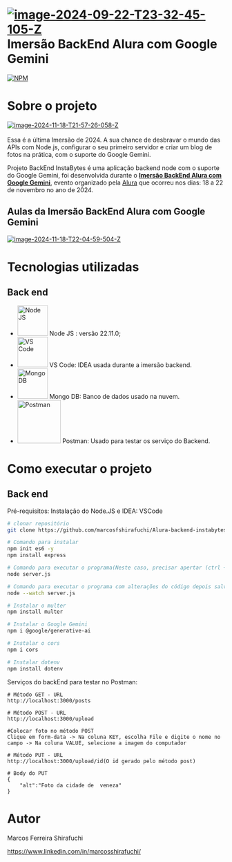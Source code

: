 # <a href="https://imgbb.com/"><img src="https://i.ibb.co/c1ykYDW/image-2024-09-22-T23-32-45-105-Z.png" alt="image-2024-09-22-T23-32-45-105-Z" border="0"></a> Imersão BackEnd Alura com Google Gemini
[![NPM](https://img.shields.io/npm/l/react)](https://github.com/marcosfshirafuchi/dslist/blob/main/LICENSE)


# Sobre o projeto
<a href="https://ibb.co/WtNpTZW"><img src="https://i.ibb.co/NSgn456/image-2024-11-18-T21-57-26-058-Z.png" alt="image-2024-11-18-T21-57-26-058-Z" border="0"></a><br><br>
Essa é a última Imersão de 2024. A sua chance de desbravar o mundo das APIs com Node.js, configurar o seu primeiro servidor e criar um blog de fotos na prática, com o suporte do Google Gemini.


Projeto BackEnd InstaBytes é uma aplicação backend node com o suporte do Google Gemini, foi desenvolvida durante o [**Imersão BackEnd Alura com Google Gemini**](https://www.alura.com.br/imersao-dev-back-end-google-gemini?utm_source=social&utm_medium=linkedin&utm_campaign=imersao-dev-back-end-nov24&utm_content=ultimas-horas), evento organizado pela [Alura](https://www.alura.com.br/) que ocorreu nos dias: 18 a 22 de novembro no ano de 2024.



## Aulas da Imersão BackEnd Alura com Google Gemini
<a href="https://ibb.co/z4XL84x"><img src="https://i.ibb.co/RD3MhDb/image-2024-11-18-T22-04-59-504-Z.png" alt="image-2024-11-18-T22-04-59-504-Z" border="0"></a>


# Tecnologias utilizadas
## Back end

- <img width="70px" src="https://cdn.jsdelivr.net/gh/devicons/devicon@latest/icons/nodejs/nodejs-original-wordmark.svg" title = "Node JS" /> Node JS : versão 22.11.0;
- <img width="70px" src="https://cdn.jsdelivr.net/gh/devicons/devicon@latest/icons/vscode/vscode-original.svg"  title = "VS Code"/> VS Code: IDEA usada durante a imersão backend.
- <img width="70px" src="https://cdn.jsdelivr.net/gh/devicons/devicon@latest/icons/mongodb/mongodb-original-wordmark.svg" title = "Mongo DB" /> Mongo DB: Banco de dados usado na nuvem.
- <img width="100px" src="https://cdn.jsdelivr.net/gh/devicons/devicon@latest/icons/postman/postman-original-wordmark.svg" title = "Postman"/> Postman: Usado para testar os serviço do Backend.

# Como executar o projeto

## Back end
Pré-requisitos: Instalação do Node.JS e IDEA: VSCode

```bash
# clonar repositório
git clone https://github.com/marcosfshirafuchi/Alura-backend-instabytes.git

# Comando para instalar 
npm init es6 -y
npm install express

# Comando para executar o programa(Neste caso, precisar apertar (ctrl + C) para sair da execução do programa, salva as alterações do código e precisa executar de novo o comando por causa das alterações)
node server.js

# Comando para executar o programa com alterações do código depois salvo(Neste caso, não precisa executar de novo o comando por causa das alterações)
node --watch server.js

# Instalar o multer
npm install multer

# Instalar o Google Gemini
npm i @google/generative-ai

# Instalar o cors
npm i cors

# Instalar dotenv
npm install dotenv

```
Serviços do backEnd para testar no Postman:

```
# Método GET - URL
http://localhost:3000/posts

# Método POST - URL
http://localhost:3000/upload

#Colocar foto no método POST
Clique em form-data -> Na coluna KEY, escolha File e digite o nome no campo -> Na coluna VALUE, selecione a imagem do computador

# Método PUT - URL
http://localhost:3000/upload/id(O id gerado pelo método post)

# Body do PUT
{
    "alt":"Foto da cidade de  veneza"
}
```


# Autor

Marcos Ferreira Shirafuchi

https://www.linkedin.com/in/marcosshirafuchi/

